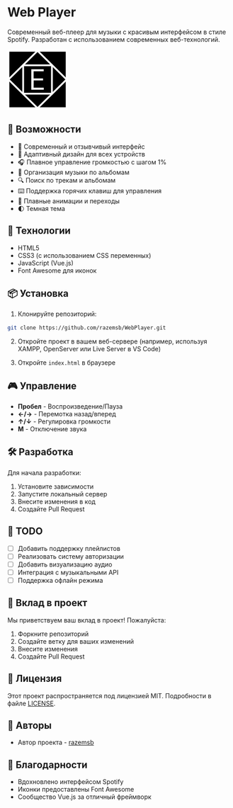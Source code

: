 # Web Player

Современный веб-плеер для музыки с красивым интерфейсом в стиле Spotify. Разработан с использованием современных веб-технологий.

![Web Player Screenshot](logo.svg)

## 🎵 Возможности

- 🎨 Современный и отзывчивый интерфейс
- 📱 Адаптивный дизайн для всех устройств
- 🎧 Плавное управление громкостью с шагом 1%
- 📂 Организация музыки по альбомам
- 🔍 Поиск по трекам и альбомам
- ⌨️ Поддержка горячих клавиш для управления
- 💫 Плавные анимации и переходы
- 🌓 Темная тема

## 🚀 Технологии

- HTML5
- CSS3 (с использованием CSS переменных)
- JavaScript (Vue.js)
- Font Awesome для иконок

## 📦 Установка

1. Клонируйте репозиторий:
```bash
git clone https://github.com/razemsb/WebPlayer.git
```

2. Откройте проект в вашем веб-сервере (например, используя XAMPP, OpenServer или Live Server в VS Code)

3. Откройте `index.html` в браузере

## 🎮 Управление

- **Пробел** - Воспроизведение/Пауза
- **←/→** - Перемотка назад/вперед
- **↑/↓** - Регулировка громкости
- **M** - Отключение звука

## 🛠️ Разработка

Для начала разработки:

1. Установите зависимости
2. Запустите локальный сервер
3. Внесите изменения в код
4. Создайте Pull Request

## 📝 TODO

- [ ] Добавить поддержку плейлистов
- [ ] Реализовать систему авторизации
- [ ] Добавить визуализацию аудио
- [ ] Интеграция с музыкальными API
- [ ] Поддержка офлайн режима

## 🤝 Вклад в проект

Мы приветствуем ваш вклад в проект! Пожалуйста:

1. Форкните репозиторий
2. Создайте ветку для ваших изменений
3. Внесите изменения
4. Создайте Pull Request

## 📄 Лицензия

Этот проект распространяется под лицензией MIT. Подробности в файле [LICENSE](LICENSE).

## 👥 Авторы

- Автор проекта - [razemsb](https://github.com/razemsb)

## 🙏 Благодарности

- Вдохновлено интерфейсом Spotify
- Иконки предоставлены Font Awesome
- Сообщество Vue.js за отличный фреймворк
